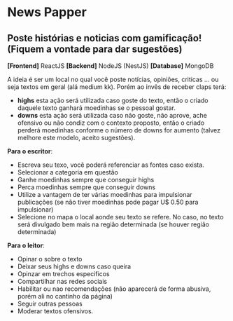 # News Papper

## Poste histórias e noticias com gamificação! (Fiquem a vontade para dar sugestões)

**[Frontend]** ReactJS
**[Backend]** NodeJS (NestJS)
**[Database]** MongoDB

A ideia é ser um local no qual você poste notícias, opiniões, criticas ... ou seja textos em geral (alá medium kk).
Porém ao invês de receber claps terá:
  - **highs** esta ação será utilizada caso goste do texto, então o criado daquele texto ganhará moedinhas se o pessoal gostar.
  - **downs** esta ação será utilizada caso não goste, não aprove, ache ofensivo ou não condiz com o contexto proposto, então o criado perderá moedinhas conforme o número de downs for aumento (talvez melhore este modelo, aceito sugestões).
  
**Para o escritor**:
  - Escreva seu texo, você poderá referenciar as fontes caso exista.
  - Selecionar a categoria em questão
  - Ganhe moedinhas sempre que conseguir highs
  - Perca moedinhas sempre que conseguir downs
  - Utilize a vantagem de ter várias moedinhas para impulsionar publicações (se não tiver moedinhas pode pagar U$ 0.50 para impulsionar)
  - Selecione no mapa o local aonde seu texto se refere. No caso, no texto será divulgado bem mais na região determinada (se houver região determinada)
  
**Para o leitor**:
  - Opinar o sobre o texto
  - Deixar seus highs e downs caso queira
  - Opinzar em trechos especificos
  - Compartilhar nas redes sociais
  - Habilitar ou nao recomendações (não aparecerá de forma abusiva, porém ali no cantinho da página)
  - Seguir outras pessoas
  - Moderar textos ofensivos.
  
 

 